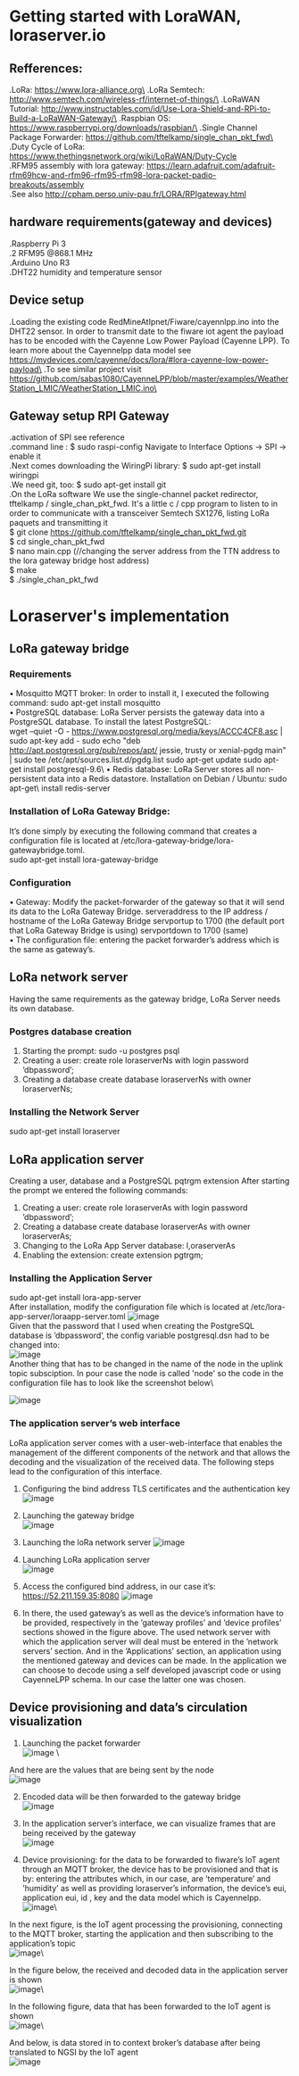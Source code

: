 # Getting started with LoraWAN, loraserver.io
 ## Refferences:
 .LoRa: https://www.lora-alliance.org\
 .LoRa Semtech: http://www.semtech.com/wireless-rf/internet-of-things/\
 .LoRaWAN Tutorial: http://www.instructables.com/id/Use-Lora-Shield-and-RPi-to-Build-a-LoRaWAN-Gateway/\
 .Raspbian OS: https://www.raspberrypi.org/downloads/raspbian/\
 .Single Channel Package Forwarder: https://github.com/tftelkamp/single_chan_pkt_fwd\
 .Duty Cycle of LoRa: https://www.thethingsnetwork.org/wiki/LoRaWAN/Duty-Cycle \
 .RFM95 assembly with lora gateway: https://learn.adafruit.com/adafruit-rfm69hcw-and-rfm96-rfm95-rfm98-lora-packet-padio-breakouts/assembly \
 .See also http://cpham.perso.univ-pau.fr/LORA/RPIgateway.html
 ## hardware requirements(gateway and devices)
  .Raspberry Pi 3\
  .2 RFM95 @868.1 MHz\
  .Arduino Uno R3\
  .DHT22 humidity and temperature sensor 
  ## Device setup
   .Loading the existing code RedMineAtIpnet/Fiware/cayennlpp.ino into the DHT22 sensor. In order to transmit date to the fiware iot        agent the payload has to be encoded with the Cayenne Low Power Payload (Cayenne LPP). To learn more about the Cayennelpp data            model see https://mydevices.com/cayenne/docs/lora/#lora-cayenne-low-power-payload\
  .To see similar project visit    https://github.com/sabas1080/CayenneLPP/blob/master/examples/WeatherStation_LMIC/WeatherStation_LMIC.ino\
  ## Gateway setup RPI Gateway
  .activation of SPI see reference\
  .command line : $ sudo raspi-config Navigate to Interface Options -> SPI -> enable it\
  .Next comes downloading the WiringPi library: $ sudo apt-get install wiringpi\
  .We need git, too: $ sudo apt-get install git\
  .On the LoRa software We use the single-channel packet redirector, tftelkamp / single_chan_pkt_fwd. It's a little c / cpp program to      listen to in order to communicate with a transceiver Semtech SX1276, listing  LoRa paquets and transmitting it\
  $ git clone https://github.com/tftelkamp/single_chan_pkt_fwd.git \
  $ cd single_chan_pkt_fwd \
  $ nano main.cpp (//changing the server address from the TTN address to the lora gateway bridge host address)\
  $ make \
  $ ./single_chan_pkt_fwd 

  # Loraserver's implementation
  ## LoRa gateway bridge
### Requirements
•	Mosquitto MQTT broker: In order to install it, I executed the following command: sudo apt-get install mosquitto\
•	PostgreSQL database: LoRa Server persists the gateway data into a PostgreSQL database. To install the latest PostgreSQL:\
wget –quiet -O - https://www.postgresql.org/media/keys/ACCC4CF8.asc | sudo apt-key add - sudo echo "deb http://apt.postgresql.org/pub/repos/apt/ jessie, trusty or xenial-pgdg main" | sudo tee /etc/apt/sources.list.d/pgdg.list sudo apt-get update sudo apt-get install postgresql-9.6\\
•	Redis database: LoRa Server stores all non-persistent data into a Redis datastore. Installation on Debian / Ubuntu: sudo apt-get\ install redis-server
### Installation of LoRa Gateway Bridge:
 It’s done simply by executing the following command that creates a configuration file is located at /etc/lora-gateway-bridge/lora-gatewaybridge.toml.\
sudo apt-get install lora-gateway-bridge
### Configuration
•	Gateway: Modify the packet-forwarder of the gateway so that it will send its data to the LoRa Gateway Bridge. serveraddress to the IP address / hostname of the LoRa Gateway Bridge servportup to 1700 (the default port that LoRa Gateway Bridge is using) servportdown to 1700 (same)\
•	The configuration file: entering the packet forwarder’s address which is the same as gateway’s.
## LoRa network server
Having the same requirements as the gateway bridge, LoRa Server needs its own database.
### Postgres database creation
1.	Starting the prompt: sudo -u postgres psql
2.	Creating a user: create role loraserverNs with login password ’dbpassword’;
3.	Creating a database create database loraserverNs with owner loraserverNs;
### Installing the Network Server
sudo apt-get install loraserver 

## LoRa application server
Creating a user, database and a PostgreSQL pqtrgm extension After starting the prompt we entered the following commands:
1.	Creating a user: create role loraserverAs with login password ’dbpassword’;
2.	Creating a database create database loraserverAs with owner loraserverAs;
3.	Changing to the LoRa App Server database: l,oraserverAs
4.	Enabling the extension: create extension pgtrgm;
### Installing the Application Server
sudo apt-get install lora-app-server\
After installation, modify the configuration file which is located at /etc/lora-app-server/loraapp-server.toml
![image](https://user-images.githubusercontent.com/40475940/45075541-58465500-b0df-11e8-8ea1-e66ab24ee17c.png)\
Given that the password that I used when creating the PostgreSQL database is ’dbpassword’, the config variable postgresql.dsn had to be changed into:\
 ![image](https://user-images.githubusercontent.com/40475940/45075556-62685380-b0df-11e8-89ac-cdb7233a2713.png)\
Another thing that has to be changed in the name of the node in the uplink topic subsciption. In pour case the node is called 'node' so the code in the configuration file has to look like the screenshot below\
 
![image](https://user-images.githubusercontent.com/40475940/45075613-9a6f9680-b0df-11e8-922a-f68276c667a7.png)

### The application server’s web interface
LoRa application server comes with a user-web-interface that enables the management of the different components of the network and that allows the decoding and the visualization of the received data. The following steps lead to the configuration of this interface.
1. Configuring the bind address TLS certificates and the authentication key
 ![image](https://user-images.githubusercontent.com/40475940/45075625-a5c2c200-b0df-11e8-805f-cc11b345d4bc.png)

2. Launching the gateway bridge\
![image](https://user-images.githubusercontent.com/40475940/45075637-af4c2a00-b0df-11e8-82fd-da18d0967bed.png)
 
3.	Launching the loRa network server
 ![image](https://user-images.githubusercontent.com/40475940/45075651-b96e2880-b0df-11e8-84d7-f0e7f515852b.png)

4.	Launching LoRa application server \
![image](https://user-images.githubusercontent.com/40475940/45075660-c428bd80-b0df-11e8-8d71-d42141ab525f.png)

5.	Access the configured bind address, in our case it’s: https://52.211.159.35:8080
 ![image](https://user-images.githubusercontent.com/40475940/45075667-cc80f880-b0df-11e8-8422-65cfbbba8e78.png)

6.	In there, the used gateway’s as well as the device’s information have to be provided, respectively in the ’gateway profiles’ and ’device profiles’ sections showed in the figure above. The used network server with which the application server will deal must be entered in the ’network servers’ section. And in the ’Applications’ section, an application using the mentioned gateway and devices can be made. In the application we can choose to decode using a self developed javascript code or using CayenneLPP schema. In our case the latter one was chosen.
## Device provisioning and data’s circulation visualization
1.	Launching the packet forwarder\
![image](https://user-images.githubusercontent.com/40475940/45075779-2681be00-b0e0-11e8-957e-5156ca38856f.png) \

And here are the values that are being sent by the node\
 ![image](https://user-images.githubusercontent.com/40475940/45075797-36010700-b0e0-11e8-8ca3-761139ec500c.png)

2.	Encoded data will be then forwarded to the gateway bridge\
![image](https://user-images.githubusercontent.com/40475940/45075813-40230580-b0e0-11e8-9ddb-e83fe50a05ae.png)

3.	In the application server’s interface, we can visualize frames that are being received by the gateway\
![image](https://user-images.githubusercontent.com/40475940/45075856-58932000-b0e0-11e8-91ba-69f091aaabc6.png)

4.	Device provisioning: for the data to be forwarded to fiware’s IoT agent through an MQTT broker, the device has to be provisioned and that is by: entering the attributes which, in our case, are ’temperature’ and ’humidity’ as well as providing loraserver’s information, the device’s eui, application eui, id , key and the data model which is Cayennelpp.\
 ![image](https://user-images.githubusercontent.com/40475940/45075865-621c8800-b0e0-11e8-98b7-011fbf402e1c.png)\

In the next figure, is the IoT agent processing the provisioning, connecting to the MQTT broker, starting the application and then subscribing to the application’s topic\
 ![image](https://user-images.githubusercontent.com/40475940/45075891-6fd20d80-b0e0-11e8-84b9-5b523ae94c08.png)\

In the figure below, the received and decoded data in the application server is shown\
 ![image](https://user-images.githubusercontent.com/40475940/45075907-7ceefc80-b0e0-11e8-82ab-66aead4702f9.png)\
 
In the following figure, data that has been forwarded to the IoT agent is shown\
![image](https://user-images.githubusercontent.com/40475940/45075928-89735500-b0e0-11e8-983d-e452b3452483.png)\



And below, is data stored in to context broker’s database after being translated to NGSI by the IoT agent\
![image](https://user-images.githubusercontent.com/40475940/45075935-942dea00-b0e0-11e8-81a8-e1613486f5a7.png)

 





